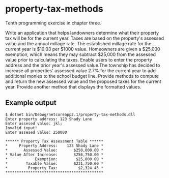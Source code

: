 # property-tax-methods

Tenth programming exercise in chapter three.

Write an application that helps landowners determine what their property
tax will be for the current year. Taxes are based on the property's
assessed value and the annual millage rate. The established millage rate
for the current year is $10.03 per $1000 value. Homeowners are given
a $25,000 exemption, which means they may subtract $25,000 from the
assessed value prior to calculating the taxes. Enable users to enter the
property address and the prior year's assessed value.The township has
decided to increase all properties' assessed value 2.7% for the current
year to add additional monies to the school budget line. Provide methods
to compute and return the new assessed value and the proposed taxes for
the current year. Provide another method that displays the formatted values.

## Example output
```
$ dotnet bin/Debug/netcoreapp2.1/property-tax-methods.dll
Enter property address: 123 Shady Lane
Enter assesed value: jkl;
Invalid input!
Enter assesed value: 250000

****** Property Tax Assessment Table ******
*     Property Address:    123 Shady Lane *
*       Assessed Value:       $250,000.00 *
* Value After Increase:       $256,750.00 *
*            Exemption:        $25,000.00 *
*        Taxable Value:       $231,750.00 *
*         Property Tax:         $2,324.45 *
*******************************************
```